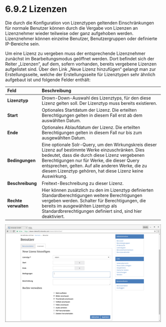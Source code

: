 # 6.9.2 Lizenzen

Die durch die Konfiguration von Lizenztypen geltenden Einschränkungen für normale Benutzer können durch die Vergabe von Lizenzen an Lizenznehmer wieder teilweise oder ganz aufgehoben werden. Lizenznehmer können einzelne Benutzer, Benutzergruppen oder definierte IP-Bereiche sein.

Um eine Lizenz zu vergeben muss der entsprechende Lizenznehmer zunächst im Bearbeitungsmodus geöffnet werden. Dort befindet sich der Reiter „Lizenzen“, auf dem, sofern vorhanden, bereits vergebene Lizenzen aufgelistet sind. Über den Link „Neue Lizenz hinzufügen“ gelangt man zur Erstellungsseite, welche der Erstellungsseite für Lizenztypen sehr ähnlich aufgebaut ist und folgende Felder enthält:

| **Feld**  | Beschreibung |
| :--- | :--- |
| **Lizenztyp** | Drown-Down-Auswahl des Lizenztyps, für den diese Lizenz gelten soll. Der Lizenztyp muss bereits existieren. |
| **Start**  | Optionales Startdatum der Lizenz. Die erteilten Berechtigungen gelten in diesem Fall erst ab dem auswählten Datum. |
| **Ende**  | Optionales Ablaufdatum der Lizenz. Die erteilten Berechtigungen gelten in diesem Fall nur bis zum ausgewählten Datum. |
| **Bedingungen**  | Eine optionale Solr-Query, um den Wirkungskreis dieser Lizenz auf bestimmte Werke einzuschränken. Dies bedeutet, dass die durch diese Lizenz vergebenen Berechtigungen  nur für Werke, die dieser Query entsprechen, gelten. Auf alle anderen Werke, die zu diesem Lizenztyp gehören, hat diese Lizenz keine Auswirkung. |
| **Beschreibung**  | Freitext-Beschreibung zu dieser Lizenz.  |
| **Rechte verwalten**  | Hier können zusätzlich zu den im Lizenztyp definierten Standardberechtigungen weitere Berechtigungen vergeben werden. Schalter für Berechtigungen, die bereits im ausgewählten Lizentyp als Standardbrerechtigungen definiert sind, sind hier deaktiviert. |

![&#xDC;berschreiben einer Lizenz f&#xFC;r einen Benutzer](../../.gitbook/assets/benutzer_lizenz.png)



